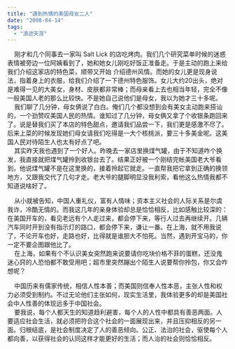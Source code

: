 ```yaml
---
title: "遇到热情的美国母女二人"
date: "2008-04-14"
tags: 
  - "浪迹天涯"
---
```


    刚才和几个同事去一家叫 Salt Lick 的店吃烤肉。我们几个研究菜单时候的迷惑表情被旁边一位阿姨看到了，她和她女儿刚吃好饭正准备走。于是主动的跑上来给我们介绍这家店的特色菜，顺带又开始 介绍德州风情。而她的女儿更是现身说法，指着身上的衣服，给我们介绍了一下德州特色服饰。女儿大约20出头，绝对是难得一见的大美女，身材、皮肤都非常棒；而母亲看上去也相当年轻，完全不像一般美国人老的那么比较快。不是她自己说他们是母女，我以为她才三十多呢。  
    我们聊了几分钟，母女俩说了白白。俺们几个都没想到会有美女主动跑来搭讪 的，一个劲赞叹美国人民的热情。谁知过了几分钟，母女俩又拿了个收银条跑回来了。说是替我们买了本店的特色甜点，邀请我们品尝一下，我们更是感激不尽了。后来上菜的时候发现她们母女请我们吃得是一大个核桃派，要三十多美金呢。这美国人民对待陌生人也太有好点了吧。  
    其实昨天我也遇到了一个好人。昨晚去一家店里换煤气罐，由于不知道咋个换发，我直接就把煤气罐拎到收银台去了。结果正好被一个刚结完帐美国老大爷看到，他说煤气罐不是在这里换的，接着拎起它就走。一直帮我把它拿到正确的换领地方，又跟我交代了几句才走。老大爷的腿脚明显没我利索，看他这么热情我都不知道说啥好了。

    从小就被告知，中国人重礼仪，富有人情味；资本主义社会的人际关系是尔虞我诈，冷酷无情的。而我这几年的亲身体验却总是恰恰相反，比如感触比较深的：在美国开车的，看见老远有个人走过来，都会停下来，等行人过去再继续开。几辆汽车同时开到没有指示灯的路口，都会停下来，谦让一番。在上海，就不用我说了，不论开车也好，走路也好，比得就是谁胆大不怕死。当然，遇到开宝马的，你一定不要企图跟他比了。  
    在上海，如果有个不认识美女突然跑来说要请你吃块价格不菲的蛋糕，还没鬼迷心窍的人恐怕都不敢受用吧；超市里突然蹦出个陌生人说要帮你拎包，你又会咋想呢？

    中国历来有儒家传统，相信人性本善；而美国则信奉人性本恶，主张人性和权力必须受到制约。不过无论他们主张如何，现实生活里，我体验更多的却是美国社会中人性善的体现远多于中国社会。  
    要我说，每个人都天生的知道趋利避害，每个人的人性中都具有善恶两面。人要适应社会生活，就必须把符合这个社会的一面展现出来，并且压抑相反的另一面。归根结底，是社会制度决定了人的善恶倾向。公正、法治的社会，驱使每个人都向善，以获得社会的认同这样才能更好的生活；而人治的社会则恰恰相反。

